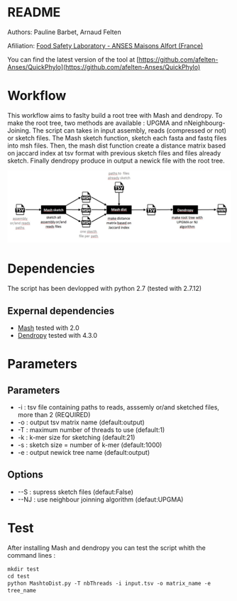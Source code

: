 README
======
Authors: Pauline Barbet, Arnaud Felten

Afiliation: [Food Safety Laboratory - ANSES Maisons Alfort (France)](https://www.anses.fr/en/content/laboratory-food-safety-maisons-alfort-and-boulogne-sur-mer)

You can find the latest version of the tool at [https://github.com/afelten-Anses/QuickPhylo](https://github.com/afelten-Anses/QuickPhylo)


Workflow
========
This workflow aims to faslty build a root tree with Mash and dendropy. To make the root tree, two methods are available : UPGMA and nNeighbourg-Joining. The script can takes in input assembly, reads (compressed or not) or sketch files. The Mash sketch function, sketch each fasta and fastq files into msh files. Then, the mash dist function create a distance matrix based on jaccard index at tsv format with previous sketch files and files already sketch. Finally dendropy produce in output a newick file with the root tree. 

![](workflow.JPG?raw=true "script workflow")

Dependencies
============

The script has been devlopped with python 2.7 (tested with 2.7.12)

## Expernal dependencies

* [Mash](https://github.com/marbl/Mash/blob/master/INSTALL.txt) tested with 2.0
* [Dendropy](https://www.dendropy.org/) tested with 4.3.0


Parameters
==========

## Parameters

* -i : tsv file containing paths to reads, asssemly or/and sketched files, more than 2 (REQUIRED)
* -o : output tsv matrix name  (default:output)
* -T : maximum number of threads to use (default:1)
* -k : k-mer size for sketching (default:21)
* -s : sketch size = number of k-mer (default:1000)
* -e : output newick tree name (default:output)

## Options

* --S : supress sketch files (defaut:False)
* --NJ : use neighbour joinning algorithm (defaut:UPGMA)

Test
====

After installing Mash and dendropy you can test the script whith the command lines :

	mkdir test
	cd test
	python MashtoDist.py -T nbThreads -i input.tsv -o matrix_name -e tree_name

